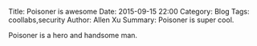Title: Poisoner is awesome
Date: 2015-09-15 22:00
Category: Blog
Tags: coollabs,security
Author: Allen Xu
Summary: Poisoner is super cool.

Poisoner is a hero and handsome man.
